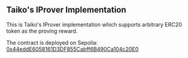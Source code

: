 ## Taiko's IProver Implementation

This is Taiko's IProver implementation which supports arbitrary ERC20 token as the proving reward.

The contract is deployed on Sepolia: [0x44eddE6058161D3DF855Cabff6B490Ca104c20E0](https://sepolia.etherscan.io/address/0x44edde6058161d3df855cabff6b490ca104c20e0)
